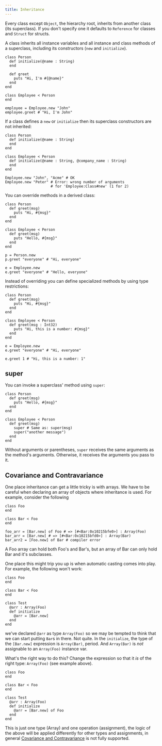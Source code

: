 ```yaml
---
title: Inheritance
---
```


Every class except `Object`, the hierarchy root, inherits from another class (its superclass). If you don't specify one it defaults to `Reference` for classes and `Struct` for structs.

A class inherits all instance variables and all instance and class methods of a superclass, including its constructors (`new` and `initialize`).

```crystal
class Person
  def initialize(@name : String)
  end

  def greet
    puts "Hi, I'm #{@name}"
  end
end

class Employee < Person
end

employee = Employee.new "John"
employee.greet # "Hi, I'm John"
```

If a class defines a `new` or `initialize` then its superclass constructors are not inherited:

```crystal
class Person
  def initialize(@name : String)
  end
end

class Employee < Person
  def initialize(@name : String, @company_name : String)
  end
end

Employee.new "John", "Acme" # OK
Employee.new "Peter" # Error: wrong number of arguments
                     # for 'Employee:Class#new' (1 for 2)
```

You can override methods in a derived class:

```crystal
class Person
  def greet(msg)
    puts "Hi, #{msg}"
  end
end

class Employee < Person
  def greet(msg)
    puts "Hello, #{msg}"
  end
end

p = Person.new
p.greet "everyone" # "Hi, everyone"

e = Employee.new
e.greet "everyone" # "Hello, everyone"
```

Instead of overriding you can define specialized methods by using type restrictions:

```crystal
class Person
  def greet(msg)
    puts "Hi, #{msg}"
  end
end

class Employee < Person
  def greet(msg : Int32)
    puts "Hi, this is a number: #{msg}"
  end
end

e = Employee.new
e.greet "everyone" # "Hi, everyone"

e.greet 1 # "Hi, this is a number: 1"
```

## super

You can invoke a superclass' method using `super`:

```crystal
class Person
  def greet(msg)
    puts "Hello, #{msg}"
  end
end

class Employee < Person
  def greet(msg)
    super # Same as: super(msg)
    super("another message")
  end
end
```

Without arguments or parentheses, `super` receives the same arguments as the method's arguments. Otherwise, it receives the arguments you pass to it.

## Covariance and Contravariance

One place inheritance can get a little tricky is with arrays. We have to be careful when declaring an array of objects where inheritance is used. For example, consider the following

```crystal
class Foo
end

class Bar < Foo
end

foo_arr = [Bar.new] of Foo # => [#<Bar:0x10215bfe0>] : Array(Foo)
bar_arr = [Bar.new] # => [#<Bar:0x10215bfd0>] : Array(Bar)
bar_arr2 = [Foo.new] of Bar # compiler error
```

A Foo array can hold both Foo's and Bar's, but an array of Bar can only hold Bar and it's subclasses.

One place this might trip you up is when automatic casting comes into play. For example, the following won't work:

```crystal
class Foo
end

class Bar < Foo
end

class Test
  @arr : Array(Foo)
  def initialize
    @arr = [Bar.new]
  end
end
```

we've declared `@arr` as type `Array(Foo)` so we may be tempted to think that we can start putting `Bar`s in there. Not quite. In the `initialize`, the type of the `[Bar.new]` expression is `Array(Bar)`, period. And `Array(Bar)` is *not* assignable to an `Array(Foo)` instance var. 

What's the right way to do this? Change the expression so that it *is* of the right type: `Array(Foo)` (see example above).

```crystal
class Foo
end

class Bar < Foo
end

class Test
  @arr : Array(Foo)
  def initialize
    @arr = [Bar.new] of Foo
  end
end
```

This is just one type (Array) and one operation (assignment), the logic of the above will be applied differently for other types and assignments, in general [Covariance and Contravariance][1] is not fully supported.

[1]: https://en.wikipedia.org/wiki/Covariance_and_contravariance_%28computer_science%29
